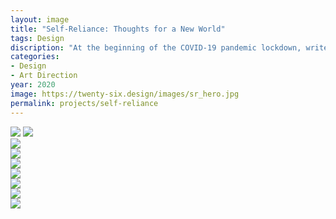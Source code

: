 ```yaml
---
layout: image
title: "Self-Reliance: Thoughts for a New World"
tags: Design
discription: "At the beginning of the COVID-19 pandemic lockdown, writer (and frequent collaborator) Jessica Helfand began writing daily essays on studio practice, making, and art based on Ralph Waldo Emerson's classic essay on self-reliance. Thames and Hudson, under their experimental imprint Volume, has packaged those essays, along with the full text from Emerson's essay in a compact book. I worked closely with Jessica on the design and concept."
categories:
- Design
- Art Direction
year: 2020
image: https://twenty-six.design/images/sr_hero.jpg
permalink: projects/self-reliance
---
```


<img src="https://twenty-six.design/images/sr_hero.jpg">
<img src="https://twenty-six.design/images/sr_10.jpg">

<div class="images-left"><img src="https://twenty-six.design/images/sr_dps_1.jpg"></div>
<div class="images-right"><img src="https://twenty-six.design/images/sr_dps_2.jpg">
</div>

<img src="https://twenty-six.design/images/sr_dps_3.jpg">

<div class="images-left"><img src="https://twenty-six.design/images/sr_dps_4.jpg"></div>
<div class="images-right"><img src="https://twenty-six.design/images/sr_dps_5.jpg">
</div>

<div class="images-left"><img src="https://twenty-six.design/images/sr_dps_6.jpg"></div>
<div class="images-right"><img src="https://twenty-six.design/images/sr_dps_7.jpg">
</div>
